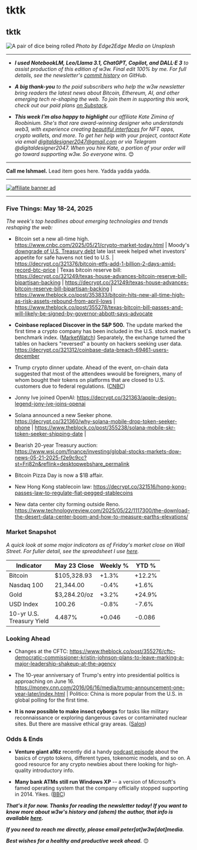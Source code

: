 # tktk
## tktk

![A pair of dice being rolled](https://images.unsplash.com/photo-1605870445919-838d190e8e1b?q=80&w=3272&auto=format&fit=crop&ixlib=rb-4.1.0&ixid=M3wxMjA3fDB8MHxwaG90by1wYWdlfHx8fGVufDB8fHx8fA%3D%3D)
*Photo by Edge2Edge Media on Unsplash*

<hr>

- _**I used NotebookLM, Leo/Llama 3.1, ChatGPT, Copilot, and DALL·E 3** to assist production of this edition of w3w. Final edit 100% by me. For full details, see the newsletter's [commit history](https://github.com/peteramckay/w3wnewsletter/commits) on GitHub._ <!-- Edit listed AIs as needed before final publication. -->

- _**A big thank-you** to the paid subscribers who help the w3w newsletter bring readers the latest news about Bitcoin, Ethereum, AI, and other emerging tech re-shaping the web. To join them in supporting this work, check out our paid plans [on Substack](https://w3wnews.substack.com/subscribe)._

- _**This week I'm also happy to highlight** our affiliate Kate Zimina of Roobinium. She's that rare award-winning designer who understands web3, with experience creating [beautiful interfaces](https://dribbble.com/roobinium) for NFT apps, crypto wallets, and more. To get her help with your project, contact Kate via email digitaldesigner2047@gmail.com or via Telegram @digitaldesigner2047. When you hire Kate, a portion of your order will go toward supporting w3w. So everyone wins._ 😊

<hr>

**Call me Ishmael.** Lead item goes here. Yadda yadda yadda.

<!--

Riff on ER doc's post in Salon about embracing more uncertainty and probabilistic thinking, including regarding AI: https://www.salon.com/2025/05/20/dont-fight-uncertainty--embrace-it/


-->


 <hr>

 [![affiliate banner ad](https://w3w.news/img/affiliate-kz-letter.png)](
 https://dribbble.com/roobinium)

 <hr>

### Five Things: May 18-24, 2025

*The week's top headlines about emerging technologies and trends reshaping the web:*

- Bitcoin set a new all-time high. https://www.cnbc.com/2025/05/21/crypto-market-today.html | Moody's [downgrade of U.S. Treasury debt](https://www.cnbc.com/2025/05/16/moodys-downgrades-united-states-credit-rating-on-increase-in-government-debt.html) late last week helped whet investors' appetite for safe havens not tied to U.S. | https://decrypt.co/321376/bitcoin-etfs-add-1-billion-2-days-amid-record-btc-price | Texas bitcoin reserve bill: https://decrypt.co/321249/texas-house-advances-bitcoin-reserve-bill-bipartisan-backing | https://decrypt.co/321249/texas-house-advances-bitcoin-reserve-bill-bipartisan-backing | https://www.theblock.co/post/353833/bitcoin-hits-new-all-time-high-as-risk-assets-rebound-from-april-lows | https://www.theblock.co/post/355278/texas-bitcoin-bill-passes-and-will-likely-be-signed-by-governor-abbott-says-advocate

- **Coinbase replaced Discover in the S&P 500.** The update marked the first time a crypto company has been included in the U.S. stock market's benchmark index. ([MarketWatch](https://www.marketwatch.com/story/the-wait-is-over-coinbase-is-finally-joining-the-s-p-500-index-e004630b)) <!-- Need a new link --> Separately, the exchange turned the tables on hackers  "reversed" a bounty on hackers seeking user data. https://decrypt.co/321312/coinbase-data-breach-69461-users-december

- Trump crypto dinner update. <!-- Link TK after Thursday event --> Ahead of the event, on-chain data suggested that most of the attendees wwould be foreigners, many of whom bought their tokens on platforms that are closed to U.S. customers due to federal regulations. ([CNBC](https://www.cnbc.com/2025/05/18/trump-coin-dinner-to-include-mostly-non-americans-based-on-top-holders.html))

- Jonny Ive joined OpenAI: https://decrypt.co/321363/apple-design-legend-jony-ive-joins-openai

- Solana announced a new Seeker phone. https://decrypt.co/321360/why-solana-mobile-drop-token-seeker-phone | https://www.theblock.co/post/355238/solana-mobile-skr-token-seeker-shipping-date |

- Bearish 20-year Treasury auction: https://www.wsj.com/finance/investing/global-stocks-markets-dow-news-05-21-2025-f2e9c9cc?st=Frj82n&reflink=desktopwebshare_permalink

- Bitcoin Pizza Day is now a $1B affair. <!-- Link TK -->

- New Hong Kong stablecoin law: https://decrypt.co/321516/hong-kong-passes-law-to-regulate-fiat-pegged-stablecoins

- New data center city forming outside Reno. https://www.technologyreview.com/2025/05/22/1117300/the-download-the-desert-data-center-boom-and-how-to-measure-earths-elevations/

### Market Snapshot

<!-- All numbers below are preliminary. Need updates after Friday's close on Wall Street... -->

*A quick look at some major indicators as of Friday's market close on Wall Street. For fuller detail, see the spreadsheet I use [here](https://docs.google.com/spreadsheets/d/11XuSerOv1DG7vFWAkwoXehOe4G4xDMm6LSNL7SAL4vA/edit?usp=sharing).*

| Indicator     | May 23 Close         |  Weekly %     |  YTD %       
| ------------- | ------------- | ------------- | ------------- |
| Bitcoin       | $105,328.93 | +1.3% | +12.2% |
| Nasdaq 100       | 21,344.00 | -0.4% | +1.6% |
| Gold          | $3,284.20/oz | +3.2% | +24.9% |
| USD Index     | 100.26 | -0.8% | -7.6% |
| 10-yr U.S.<br> Treasury Yield | 4.487% | +0.046 | -0.086 |


### Looking Ahead

- Changes at the CFTC: https://www.theblock.co/post/355276/cftc-democratic-commissioner-kristin-johnson-plans-to-leave-marking-a-major-leadership-shakeup-at-the-agency

- The 10-year anniversary of Trump's entry into presidential politics is approaching on June 16. https://money.cnn.com/2016/06/16/media/trump-announcement-one-year-later/index.html | Politico: China is more popular from the U.S. in global polling for the first time.

- **It is now possible to make insect cyborgs** for tasks like military reconnaissance or exploring dangerous caves or contaminated nuclear sites. But there are massive ethical gray areas. ([Salon](https://www.salon.com/2025/05/13/we-can-turn-bugs-into-flying-crawling-robocops-does-that-mean-we-should/))

### Odds & Ends

- **Venture giant a16z** recently did a handy [podcast episode](https://web3-with-a16z.simplecast.com/episodes/token-guide-crypto-JUFDm_Sn) about the basics of crypto tokens, different types, tokenomic models, and so on. A good resource for any crypto newbies about there looking for high-quality introductory info.

- **Many bank ATMs still run Windows XP** -- a version of Microsoft's famed operating system that the company officially stopped supporting in 2014. Yikes. ([BBC](https://www.bbc.com/future/article/20250516-the-people-stuck-using-ancient-windows-computers))

_**That's it for now. Thanks for reading the newsletter today! If you want to know more about w3w's history and (ahem) the author, that info is available [here](https://w3wnews.substack.com/about).**_

_**If you need to reach me directly, please email peter[at]w3w[dot]media.**_

_**Best wishes for a healthy and productive week ahead.**_ 😊
